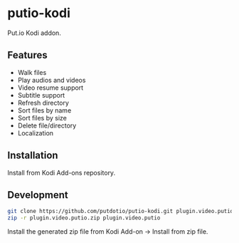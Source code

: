 # putio-kodi

Put.io Kodi addon.

## Features

- Walk files
- Play audios and videos
- Video resume support
- Subtitle support
- Refresh directory
- Sort files by name
- Sort files by size
- Delete file/directory
- Localization

## Installation

Install from Kodi Add-ons repository.

## Development

```sh
git clone https://github.com/putdotio/putio-kodi.git plugin.video.putio
zip -r plugin.video.putio.zip plugin.video.putio
```
Install the generated zip file from Kodi Add-on -> Install from zip file.
